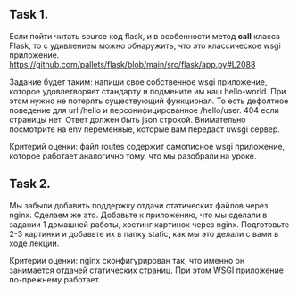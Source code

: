 ## Task 1.
Если пойти читать source код flask, и в особенности метод __call__ класса Flask, то с удивлением можно обнаружить, что это классическое wsgi приложение. https://github.com/pallets/flask/blob/main/src/flask/app.py#L2088

Задание будет таким: напиши свое собственное wsgi приложение, которое удовлетворяет стандарту и подмените им наш hello-world. При этом нужно не потерять существующий функционал. То есть дефолтное поведение для url /hello и персонифицированное /hello/user. 404 если страницы нет. Ответ должен быть json строкой. Внимательно посмотрите на env переменные, которые вам передаст uwsgi сервер.

Критерий оценки: файл routes содержит самописное wsgi приложение, которое работает аналогично тому, что мы разобрали на уроке.


## Task 2.
Мы забыли добавить поддержку отдачи статических файлов через nginx. Сделаем же это. Добавьте к приложению, что мы сделали в задании 1 домашней работы, хостинг картинок через nginx. Подготовьте 2-3 картинки и добавьте их в папку static, как мы это делали с вами в ходе лекции.

Критерии оценки: nginx сконфигурирован так, что именно он занимается отдачей статических страниц. При этом WSGI приложение по-прежнему работает.
